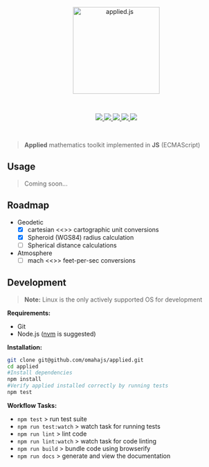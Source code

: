 <p align="center">
    <img height="200px" alt="applied.js" src="https://dl.dropboxusercontent.com/s/fxhrif7vjdn9iii/applied-js.png?dl=0"/>
</p>
</br>

<p align="center">
    <a href="https://www.npmjs.com/package/applied">
      <img src="https://img.shields.io/npm/v/applied.svg"/>
    </a>
    <a href="https://travis-ci.org/omahajs/applied">
      <img src="https://travis-ci.org/omahajs/applied.svg?branch=master"/>
    </a>
    <a href="https://coveralls.io/github/omahajs/applied?branch=master">
      <img src="https://coveralls.io/repos/github/omahajs/applied/badge.svg?branch=master"/>
    </a>
    <a href="https://www.bithound.io/github/omahajs/applied">
      <img src="https://www.bithound.io/github/omahajs/applied/badges/score.svg"/>
    </a>
    <a href="https://snyk.io/test/github/omahajs/applied">
      <img src="https://snyk.io/test/github/omahajs/applied/badge.svg"/>
    </a>
</p>
</br>

> **Applied** mathematics toolkit implemented in **JS** (ECMAScript)

Usage
-----

> Coming soon...

Roadmap
-------

- Geodetic
  - [x] cartesian <<>> cartographic unit conversions
  - [x] Spheroid (WGS84) radius calculation
  - [ ] Spherical distance calculations
- Atmosphere
  - [ ] mach <<>> feet-per-sec conversions

Development
-----------

> **Note:**  Linux is the only actively supported OS for development

**Requirements:**
- Git
- Node.js ([nvm](https://github.com/creationix/nvm) is suggested)

**Installation:**

```bash
git clone git@github.com/omahajs/applied.git
cd applied
#Install dependencies
npm install
#Verify applied installed correctly by running tests
npm test
```
**Workflow Tasks:**

- `npm test` > run test suite
- `npm run test:watch` > watch task for running tests
- `npm run lint` > lint code
- `npm run lint:watch` > watch task for code linting
- `npm run build` > bundle code using browserify
- `npm run docs` > generate and view the documentation
